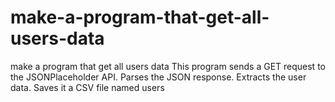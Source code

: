 # make-a-program-that-get-all-users-data
make a program that get all users data
This program sends a GET request to the JSONPlaceholder API.
Parses the JSON response.
Extracts the user data.
Saves it a CSV file named users
